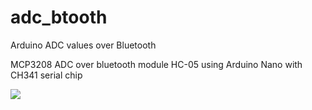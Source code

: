 # adc_btooth
Arduino ADC values over Bluetooth

MCP3208 ADC over bluetooth module HC-05 using Arduino Nano with CH341 serial chip

<img src="https://raw.githubusercontent.com/xaratustrah/ponycopter/master/adc_btooth.jpg">

